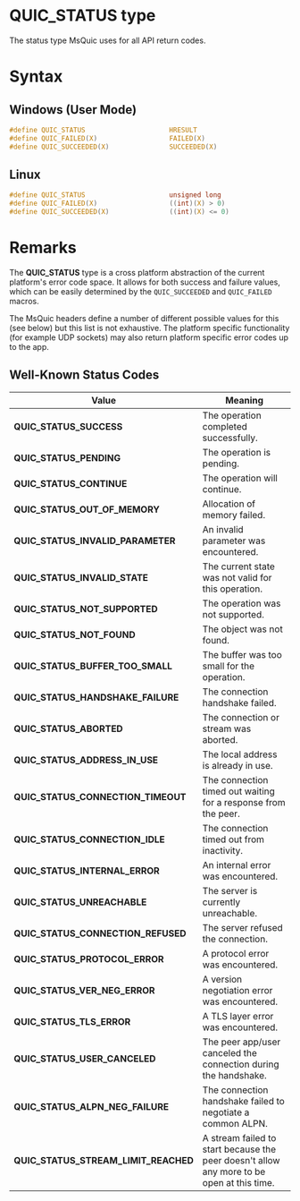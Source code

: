 QUIC_STATUS type
======

The status type MsQuic uses for all API return codes.

# Syntax

## Windows (User Mode)

```C
#define QUIC_STATUS                     HRESULT
#define QUIC_FAILED(X)                  FAILED(X)
#define QUIC_SUCCEEDED(X)               SUCCEEDED(X)
```

## Linux

```C
#define QUIC_STATUS                     unsigned long
#define QUIC_FAILED(X)                  ((int)(X) > 0)
#define QUIC_SUCCEEDED(X)               ((int)(X) <= 0)
```

# Remarks

The **QUIC_STATUS** type is a cross platform abstraction of the current platform's error code space. It allows for both success and failure values, which can be easily determined by the `QUIC_SUCCEEDED` and `QUIC_FAILED` macros.

The MsQuic headers define a number of different possible values for this (see below) but this list is not exhaustive. The platform specific functionality (for example UDP sockets) may also return platform specific error codes up to the app.

## Well-Known Status Codes

Value | Meaning
--- | ---
**QUIC_STATUS_SUCCESS** | The operation completed successfully.
**QUIC_STATUS_PENDING** | The operation is pending.
**QUIC_STATUS_CONTINUE** | The operation will continue.
**QUIC_STATUS_OUT_OF_MEMORY** | Allocation of memory failed.
**QUIC_STATUS_INVALID_PARAMETER** | An invalid parameter was encountered.
**QUIC_STATUS_INVALID_STATE** | The current state was not valid for this operation.
**QUIC_STATUS_NOT_SUPPORTED** | The operation was not supported.
**QUIC_STATUS_NOT_FOUND** | The object was not found.
**QUIC_STATUS_BUFFER_TOO_SMALL** | The buffer was too small for the operation.
**QUIC_STATUS_HANDSHAKE_FAILURE** | The connection handshake failed.
**QUIC_STATUS_ABORTED** | The connection or stream was aborted.
**QUIC_STATUS_ADDRESS_IN_USE** | The local address is already in use.
**QUIC_STATUS_CONNECTION_TIMEOUT** | The connection timed out waiting for a response from the peer.
**QUIC_STATUS_CONNECTION_IDLE** | The connection timed out from inactivity.
**QUIC_STATUS_INTERNAL_ERROR** | An internal error was encountered.
**QUIC_STATUS_UNREACHABLE** | The server is currently unreachable.
**QUIC_STATUS_CONNECTION_REFUSED** | The server refused the connection.
**QUIC_STATUS_PROTOCOL_ERROR** | A protocol error was encountered.
**QUIC_STATUS_VER_NEG_ERROR** | A version negotiation error was encountered.
**QUIC_STATUS_TLS_ERROR** | A TLS layer error was encountered.
**QUIC_STATUS_USER_CANCELED** | The peer app/user canceled the connection during the handshake.
**QUIC_STATUS_ALPN_NEG_FAILURE** | The connection handshake failed to negotiate a common ALPN.
**QUIC_STATUS_STREAM_LIMIT_REACHED** | A stream failed to start because the peer doesn't allow any more to be open at this time.

